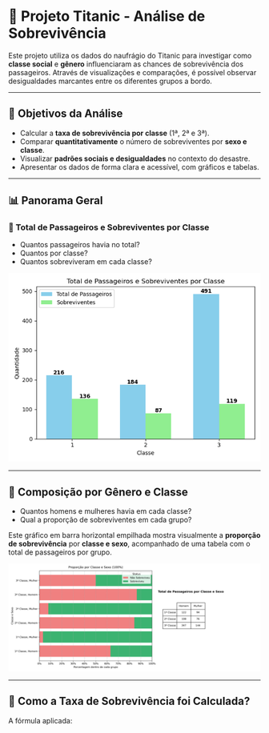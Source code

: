 # 🚢 Projeto Titanic - Análise de Sobrevivência

Este projeto utiliza os dados do naufrágio do Titanic para investigar como **classe social** e **gênero** influenciaram as chances de sobrevivência dos passageiros. Através de visualizações e comparações, é possível observar desigualdades marcantes entre os diferentes grupos a bordo.

---

## 🎯 Objetivos da Análise

- Calcular a **taxa de sobrevivência por classe** (1ª, 2ª e 3ª).
- Comparar **quantitativamente** o número de sobreviventes por **sexo e classe**.
- Visualizar **padrões sociais e desigualdades** no contexto do desastre.
- Apresentar os dados de forma clara e acessível, com gráficos e tabelas.

---

## 📊 Panorama Geral

### 📌 Total de Passageiros e Sobreviventes por Classe

- Quantos passageiros havia no total?
- Quantos por classe?
- Quantos sobreviveram em cada classe?

![Gráfico: Total de passageiros e sobreviventes](Export/total_passageiros_e_sobreviventes.png)

---

## 👥 Composição por Gênero e Classe

- Quantos homens e mulheres havia em cada classe?
- Qual a proporção de sobreviventes em cada grupo?

Este gráfico em barra horizontal empilhada mostra visualmente a **proporção de sobrevivência** por **classe e sexo**, acompanhado de uma tabela com o total de passageiros por grupo.

![Gráfico: Proporção de sobreviventes por classe e sexo](Export/grafico_tabela_classe_sexo.png)

---

## 🧮 Como a Taxa de Sobrevivência foi Calculada?

A fórmula aplicada:

